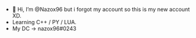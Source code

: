 - 👋 Hi, I’m @Nazox96 but i forgot my account so this is my new account XD.
- Learning C++ / PY / LUA.
- My DC -> nazox96#0243
<!---
Have fun here, and have good day :P
--->
